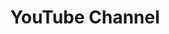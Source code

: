---
title: "YouTube Channel"
description: "Check out the Microsoft 365 + Power Platform weekly webcasts, demo videos, tutorials and more"
image: "/images/guidance-background-youtube.webp"
externalUrl: "https://www.youtube.com/channel/UC_mKdhw-V6CeCM7gTo_Iy7w"
---